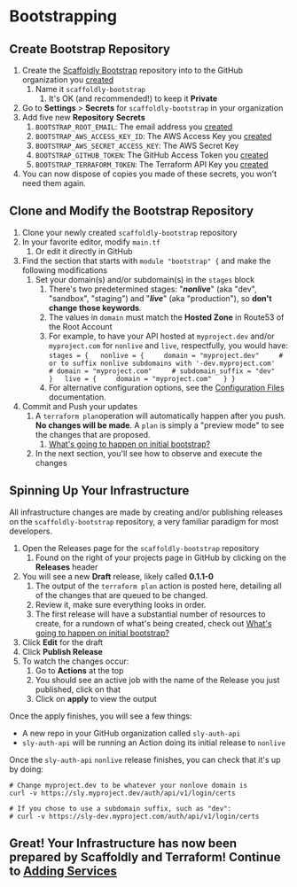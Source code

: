 # Bootstrapping

## Create Bootstrap Repository

1. Create the [Scaffoldly Bootstrap](https://github.com/scaffoldly/bootstrap-template/generate) repository into to the GitHub organization you [created](prerequisites.md)
   1. Name it `scaffoldly-bootstrap`
      1. It's OK \(and recommended!\) to keep it **Private**
2. Go to **Settings** &gt; **Secrets** for `scaffoldly-bootstrap` in your organization
3. Add five new **Repository** **Secrets**
   1. `BOOTSTRAP_ROOT_EMAIL`: The email address you [created](prerequisites.md#dedicated-email-address)
   2. `BOOTSTRAP_AWS_ACCESS_KEY_ID`: The AWS Access Key you [created](prerequisites.md#aws-root-account)
   3. `BOOTSTRAP_AWS_SECRET_ACCESS_KEY`: The AWS Secret Key
   4. `BOOTSTRAP_GITHUB_TOKEN`: The GitHub Access Token you [created](prerequisites.md#github-organization-and-token)
   5. `BOOTSTRAP_TERRAFORM_TOKEN`: The Terraform API Key you [created](prerequisites.md#terraform-cloud)
4. You can now dispose of copies you made of these secrets, you won't need them again.

## Clone and Modify the Bootstrap Repository

1. Clone your newly created `scaffoldly-bootstrap` repository
2. In your favorite editor, modify `main.tf`
   1. Or edit it directly in GitHub
3. Find the section that starts with `module "bootstrap" {` and make the following modifications
   1. Set your domain\(s\) and/or subdomain\(s\) in the `stages` block
      1. There's two predetermined stages: "_**nonlive**_" \(aka "dev", "sandbox", "staging"\) and "_**live**_" \(aka "production"\), so **don't change those keywords**.
      2. The values in `domain` must match the **Hosted Zone** in Route53 of the Root Account
      3. For example, to have your API hosted at `myproject.dev` and/or `myproject.com` for `nonlive` and `live`, respectfully, you would have: `stages = {   nonlive = {     domain = "myproject.dev"     # or to suffix nonlive subdomains with '-dev.myproject.com'     # domain = "myproject.com"     # subdomain_suffix = "dev"   }   live = {     domain = "myproject.com"   } }`
      4. For alternative configuration options, see the [Configuration Files](../infrastructure/configuration-files/) documentation.
4. Commit and Push your updates
   1. A `terraform plan`operation will automatically happen after you push. **No changes will be made**. A `plan` is simply a "preview mode" to see the changes that are proposed.
      1. [What's going to happen on initial bootstrap?](../infrastructure/faqs.md#aws-org)
   2. In the next section, you'll see how to observe and execute the changes

## Spinning Up Your Infrastructure

All infrastructure changes are made by creating and/or publishing releases on the `scaffoldly-bootstrap` repository, a very familiar paradigm for most developers.

1. Open the Releases page for the `scaffoldly-bootstrap` repository
   1. Found on the right of your projects page in GitHub by clicking on the **Releases** header
2. You will see a new **Draft** release, likely called **0.1.1-0**
   1. The output of the `terraform plan` action is posted here, detailing all of the changes that are queued to be changed.
   2. Review it, make sure everything looks in order.
   3. The first release will have a substantial number of resources to create, for a rundown of what's being created, check out [What's going to happen on initial bootstrap?](../infrastructure/faqs.md#aws-org)
3. Click **Edit** for the draft
4. Click **Publish Release**
5. To watch the changes occur:
   1. Go to **Actions** at the top
   2. You should see an active job with the name of the Release you just published, click on that
   3. Click on **apply** to view the output

Once the apply finishes, you will see a few things:

* A new repo in your GitHub organization called `sly-auth-api`
* `sly-auth-api` will be running an Action doing its initial release to `nonlive`

Once the `sly-auth-api` `nonlive` release finishes, you can check that it's up by doing:

```text
# Change myproject.dev to be whatever your nonlove domain is
curl -v https://sly.myproject.dev/auth/api/v1/login/certs

# If you chose to use a subdomain suffix, such as "dev":
# curl -v https://sly-dev.myproject.com/auth/api/v1/login/certs
```

## Great! Your Infrastructure has now been prepared by Scaffoldly and Terraform! Continue to [Adding Services](adding-services.md)

